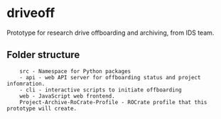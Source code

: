 # driveoff
Prototype for research drive offboarding and archiving, from IDS team.

## Folder structure
```
    src - Namespace for Python packages
    - api - web API server for offboarding status and project infomration.
    - cli - interactive scripts to initiate offboarding
    web - JavaScript web frontend.
    Project-Archive-RoCrate-Profile - ROCrate profile that this prototype will create.
```
